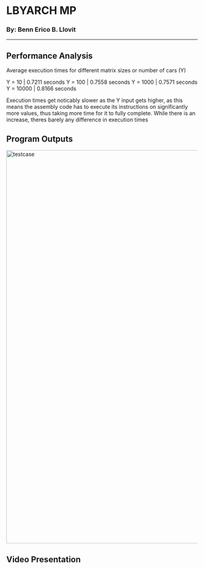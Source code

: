 # LBYARCH MP
### By: Benn Erico B. Llovit
___________________________________________________

## Performance Analysis

Average execution times for different matrix sizes or number of cars (Y)

Y = 10     | 0.7211	seconds
Y = 100    | 0.7558 seconds
Y = 1000   | 0.7571 seconds
Y = 10000  | 0.8166 seconds

Execution times get noticably slower as the Y input gets higher, as this means the assembly code has to execute its instructions on significantly more values, thus taking more time for it to fully complete. While there is an increase, theres barely any difference in execution times 

## Program Outputs
<img width="1446" height="1036" alt="testcase" src="https://github.com/user-attachments/assets/0ff70f93-5731-4751-85d3-980a14895aea" />

## Video Presentation
